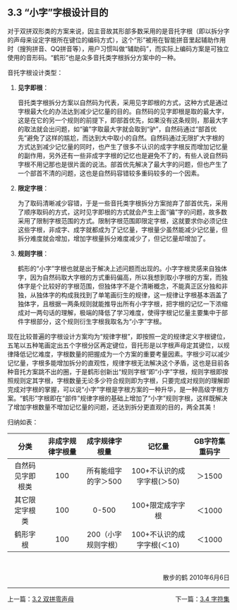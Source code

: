 ## 3.3 “小字”字根设计目的  <!-- {docsify-ignore-all} -->  

对于双拼双形类的方案来说，因主音故其形部多数采用的是音托字根（即以拆分字的声母来设定字根所在键位的编码方式），这个“形”被用在智能拼音里起辅助作用时（搜狗拼音、QQ拼音等），用户习惯叫做“辅助码”，而实际上编码方案是可独立使用的音形码。“鹤形”也是众多音托类字根拆分方案中的一种。<p> 

音托字根设计类型：<br>

1. **见字即根**：  

   音托类字根拆分方案以自然码为代表，采用见字即根的方式，这种方式是通过字根最大化的办法达到减少记忆量的目的。自然码的见字即根是取的最大字，这是在它的另一个规则的前提下，即部首优先，如果没有这条规则，那最大字的取法就会出问题，如“骗”字取最大字就会取到“驴”，自然码通过“部首优先”避免了这样的尴尬，而达到大中取小的自然。自然码通过无限扩大字根的方式达到减少记忆量的同时，也产生了很多不认识的成字字根反而增加记忆量的副作用，另外还有一些非成字字根的记忆也是避免不了的，有些人说自然码字根不用记那也是很片面的说法。部首优先解决了最大字的问题，但也产生了一个部首不清的问题，这也是自然码容错较多重码较多的一个因素。<br>

2. **限定字根**：  

   为了取码清晰减少容错，于是一些音托类字根拆分方案抛弃了部首优先，采用了顺序取码的方式，这时见字即根的方式就会产生上面“骗”字的问题，故多数采用了限制字根范围的方式。限制字根范围即限定字根，这就要求你必须记住这些字根，非成字、成字就都成为了记忆量，字根量少虽然能减少记忆量，但拆分难度就会增加，增加字根量拆分难度减少了，但记忆量却增加了。<br>

3. **规则字根**：  

   鹤形的“小字”字根也就是出于解决上述问题而出现的。小字字根灵感来自独体字，因为自然码取大字根的方式重码偏高，所以我想到取小字根的方案，而独体字是个比较好的字根范围，但独体字不是个清晰概念，不能真正区分独和非独，从独体字的构成我找到了单笔画衍生的规律，这一规律让字根基本涵盖了独体字，且根据一两条规则就能推导出所有小字字根，把字根的记忆一下浓缩成对一两句话的理解，极端的降低了学习难度，使得字根记忆量主要集中于部件字根部分，这个规则衍生字根我取名为“小字”字根。<br>

现在比较普遍的字根设计方案均为“规律字根”，即按照一定的规律定义字根键位，五笔以五种笔画定出五个字根分区再定键位，音托形是以字根声母定其键位，以规律降低记忆难度，字根数量的把握成为一个方案的重要考量因素。字根少可以减少记忆量，字根多能增加拆分的直观性，规律字根无法解决这个矛盾，这也是目前各种音托方案跳不出的圈，于是鹤形创新出“规则字根”即“小字”字根，规则字根即按照规则定其字根，字根数量无论多少符合规则即为字根，只要完成对规则的理解即完成对字根的掌握，可以说“小字”字根是字根方案的一种升华，是一种高级字根方案。“鹤形”字根即在“部件”规律字根的基础上增加了“小字”规则字根，这样既解决了增加字根数量不增加记忆量的问题，还达到拆分更直观的目的，两全其美！<p>

归纳如表：<br>

分类|非成字规律字根量|成字规律字根量|记忆量|GB字符集重码字
 :-: | :-: | :-: | :-: | :-: 
自然码见字即根类|100|所有能组字的字＞500|100+不认识的成字字根(＞50)|＞1500
其它限定字根类|100|0-500|100+限定成字字根|＜1000
鹤形字根|100|200（小字规则字根）|100+不认识的成字字根(＜10)|＜1000

<br>

<p>

<p align="right">散步的鹤 2010年6月6日</p>

---

<div style="width:100%"><span style="float:left">上一篇：<a href=#/lu.md>3.2 双拼零声母</a></span><span style="float:right">下一篇：<a href=#/zf.md>3.4 字符集</a></span></div>

<br>
    

<br>
